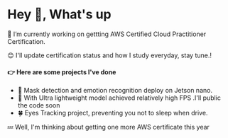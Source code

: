 # Hey 👋, What's up 
🔭 I’m currently working on gettting AWS Certified Cloud Practitioner Certification.

:blush: I'll update certification status and how I study everyday, stay tune.!
#### :point_right: Here are some projects I've done
- :palm_tree: Mask detection and emotion recognition deploy on Jetson nano.
- :leaves: With Ultra lightweight model achieved relatively high FPS .I'll public the code soon
- :four_leaf_clover: Eyes Tracking project, preventing you not to sleep when drive.

:zzz: Well, I'm thinking about getting one more AWS certificate this year

